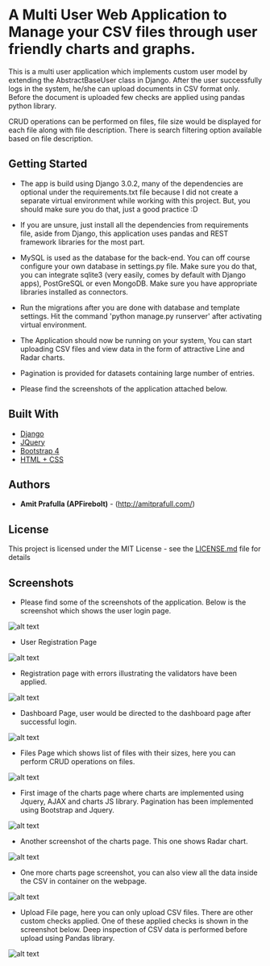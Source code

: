 # A Multi User Web Application to Manage your CSV files through user friendly charts and graphs.

This is a multi user application which implements custom user model by extending the AbstractBaseUser class in Django.
After the user successfully logs in the system, he/she can upload documents in CSV format only. Before the document is
uploaded few checks are applied using pandas python library.

CRUD operations can be performed on files, file size would be displayed for each file along with file description.
There is search filtering option available based on file description.

## Getting Started

* The app is build using Django 3.0.2, many of the dependencies are optional under the requirements.txt file because
I did not create a separate virtual environment while working with this project. But, you should make sure you do that,
just a good practice :D

* If you are unsure, just install all the dependencies from requirements file, aside from Django, this application uses
pandas and REST framework libraries for the most part.

* MySQL is used as the database for the back-end. You can off course configure your own database in settings.py file.
Make sure you do that, you can integrate sqlite3 (very easily, comes by default with Django apps), PostGreSQL or
even MongoDB. Make sure you have appropriate libraries installed as connectors.

* Run the migrations after you are done with database and template settings. Hit the command
'python manage.py runserver' after activating virtual environment.

* The Application should now be running on your system, You can start uploading CSV files and view data
in the form of attractive Line and Radar charts.

* Pagination is provided for datasets containing large number of entries.

* Please find the screenshots of the application attached below.

## Built With

* [Django](https://www.djangoproject.com/)
* [JQuery](https://jquery.com/)
* [Bootstrap 4](https://getbootstrap.com/)
* [HTML + CSS](https://www.w3schools.com/html/html_css.asp)

## Authors

* **Amit Prafulla (APFirebolt)** - (http://amitprafull.com/)

## License

This project is licensed under the MIT License - see the [LICENSE.md](LICENSE.md) file for details

## Screenshots

* Please find some of the screenshots of the application. Below is the screenshot which shows the user login page.

![alt text](./screenshots/login_page.PNG)

* User Registration Page

![alt text](./screenshots/register_page.PNG)

* Registration page with errors illustrating the validators have been applied.

![alt text](./screenshots/register_errors.PNG)

* Dashboard Page, user would be directed to the dashboard page after successful login.

![alt text](./screenshots/dashboard.PNG)

* Files Page which shows list of files with their sizes, here you can perform CRUD operations on files.

![alt text](./screenshots/list_files.PNG)

* First image of the charts page where charts are implemented using Jquery, AJAX and charts JS library. Pagination
has been implemented using Bootstrap and Jquery.

![alt text](./screenshots/charts_1.PNG)

* Another screenshot of the charts page. This one shows Radar chart.

![alt text](./screenshots/charts_2.PNG)

* One more charts page screenshot, you can also view all the data inside the CSV in container on the webpage.

![alt text](./screenshots/charts_3.PNG)

* Upload File page, here you can only upload CSV files. There are other custom checks applied. One of these applied
checks is shown in the screenshot below. Deep inspection of CSV data is performed before upload using Pandas library.

![alt text](./screenshots/validation_check.png)

